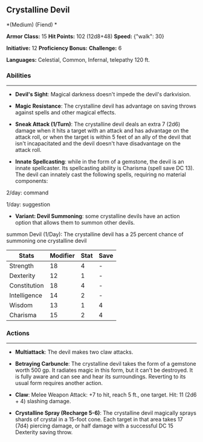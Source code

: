 ## Crystalline Devil
*(Medium) (Fiend) *

**Armor Class:** 15
**Hit Points:** 102 (12d8+48)
**Speed:** {"walk": 30}

**Initiative:** 12
**Proficiency Bonus:**
**Challenge:** 6

**Languages:** Celestial, Common, Infernal, telepathy 120 ft.

### Abilities
 --- 
- **Devil's Sight**: Magical darkness doesn't impede the devil's darkvision.

- **Magic Resistance**: The crystalline devil has advantage on saving throws against spells and other magical effects.

- **Sneak Attack (1/Turn)**: The crystalline devil deals an extra 7 (2d6) damage when it hits a target with an attack and has advantage on the attack roll, or when the target is within 5 feet of an ally of the devil that isn't incapacitated and the devil doesn't have disadvantage on the attack roll.

- **Innate Spellcasting**: while in the form of a gemstone, the devil is an innate spellcaster. Its spellcasting ability is Charisma (spell save DC 13). The devil can innately cast the following spells, requiring no material components:

2/day: command

1/day: suggestion

- **Variant: Devil Summoning**: some crystalline devils have an action option that allows them to summon other devils.

summon Devil (1/Day): The crystalline devil has a 25 percent chance of summoning one crystalline devil



| Stats | Modifier | Stat | Save
| ---- | ---- | ---- | ---- |
| Strength | 18 | 4 | - |
| Dexterity | 12 | 1 | - |
| Constitution | 18 | 4 | - |
| Intelligence | 14 | 2 | - |
| Wisdom | 13 | 1 | 4 |
| Charisma | 15 | 2 | 4 |

### Actions
 --- 
- **Multiattack**: The devil makes two claw attacks.

- **Betraying Carbuncle**: The crystalline devil takes the form of a gemstone worth 500 gp. It radiates magic in this form, but it can't be destroyed. It is fully aware and can see and hear its surroundings. Reverting to its usual form requires another action.

- **Claw**: Melee Weapon Attack: +7 to hit, reach 5 ft., one target. Hit: 11 (2d6 + 4) slashing damage.

- **Crystalline Spray (Recharge 5-6)**: The crystalline devil magically sprays shards of crystal in a 15-foot cone. Each target in that area takes 17 (7d4) piercing damage, or half damage with a successful DC 15 Dexterity saving throw.

